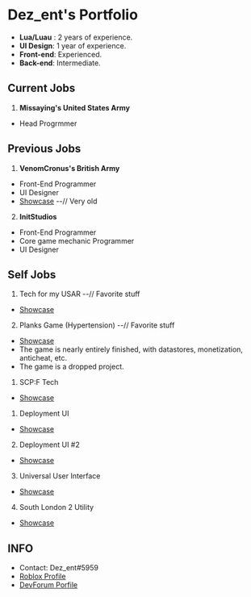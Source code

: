 # Dez_ent's Portfolio
- **Lua/Luau** : 2 years of experience.
- **UI Design**: 1 year of experience.
- **Front-end**: Experienced.
- **Back-end**: Intermediate.

## Current Jobs
1. **Missaying's United States Army**
- Head Progrmmer

## Previous Jobs
1. **VenomCronus's British Army**
- Front-End Programmer
- UI Designer
- [Showcase](https://streamable.com/tz9cw7) --// Very old

2. **InitStudios**
- Front-End Programmer
- Core game mechanic Programmer
- UI Designer

## Self Jobs
1. Tech for my USAR --// Favorite stuff
- [Showcase](https://streamable.com/jkw3et)

2. Planks Game (Hypertension) --// Favorite stuff
- [Showcase](https://streamable.com/mwziwb)
- The game is nearly entirely finished, with datastores, monetization, anticheat, etc.
- The game is a dropped project.

1. SCP:F Tech
- [Showcase](https://streamable.com/h4vt9o)

1. Deployment UI
- [Showcase](https://streamable.com/5mrf6o)

2. Deployment UI #2
- [Showcase](https://streamable.com/ieuos5)

3. Universal User Interface
- [Showcase](https://streamable.com/i9571n)

4. South London 2 Utility
- [Showcase](https://github.com/DezentLua/Roblox-Utilities/blob/main/South%20London%202-obfuscated%20(1).lua)

## INFO
- Contact: Dez_ent#5959
- [Roblox Profile](https://www.roblox.com/users/416117596/profile)
- [DevForum Porfile](https://devforum.roblox.com/u/dez_ent/summary) 
